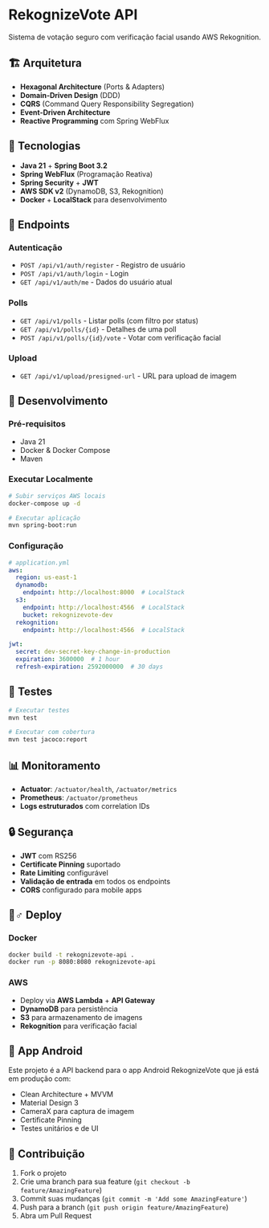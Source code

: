 # RekognizeVote API

Sistema de votação seguro com verificação facial usando AWS Rekognition.

## 🏗️ Arquitetura

- **Hexagonal Architecture** (Ports & Adapters)
- **Domain-Driven Design** (DDD)
- **CQRS** (Command Query Responsibility Segregation)
- **Event-Driven Architecture**
- **Reactive Programming** com Spring WebFlux

## 🚀 Tecnologias

- **Java 21** + **Spring Boot 3.2**
- **Spring WebFlux** (Programação Reativa)
- **Spring Security** + **JWT**
- **AWS SDK v2** (DynamoDB, S3, Rekognition)
- **Docker** + **LocalStack** para desenvolvimento

## 📡 Endpoints

### Autenticação
- `POST /api/v1/auth/register` - Registro de usuário
- `POST /api/v1/auth/login` - Login
- `GET /api/v1/auth/me` - Dados do usuário atual

### Polls
- `GET /api/v1/polls` - Listar polls (com filtro por status)
- `GET /api/v1/polls/{id}` - Detalhes de uma poll
- `POST /api/v1/polls/{id}/vote` - Votar com verificação facial

### Upload
- `GET /api/v1/upload/presigned-url` - URL para upload de imagem

## 🔧 Desenvolvimento

### Pré-requisitos
- Java 21
- Docker & Docker Compose
- Maven

### Executar Localmente

```bash
# Subir serviços AWS locais
docker-compose up -d

# Executar aplicação
mvn spring-boot:run
```

### Configuração

```yaml
# application.yml
aws:
  region: us-east-1
  dynamodb:
    endpoint: http://localhost:8000  # LocalStack
  s3:
    endpoint: http://localhost:4566  # LocalStack
    bucket: rekognizevote-dev
  rekognition:
    endpoint: http://localhost:4566  # LocalStack

jwt:
  secret: dev-secret-key-change-in-production
  expiration: 3600000  # 1 hour
  refresh-expiration: 2592000000  # 30 days
```

## 🧪 Testes

```bash
# Executar testes
mvn test

# Executar com cobertura
mvn test jacoco:report
```

## 📊 Monitoramento

- **Actuator**: `/actuator/health`, `/actuator/metrics`
- **Prometheus**: `/actuator/prometheus`
- **Logs estruturados** com correlation IDs

## 🔒 Segurança

- **JWT** com RS256
- **Certificate Pinning** suportado
- **Rate Limiting** configurável
- **Validação de entrada** em todos os endpoints
- **CORS** configurado para mobile apps

## 🏃♂️ Deploy

### Docker
```bash
docker build -t rekognizevote-api .
docker run -p 8080:8080 rekognizevote-api
```

### AWS
- Deploy via **AWS Lambda** + **API Gateway**
- **DynamoDB** para persistência
- **S3** para armazenamento de imagens
- **Rekognition** para verificação facial

## 📱 App Android

Este projeto é a API backend para o app Android RekognizeVote que já está em produção com:
- Clean Architecture + MVVM
- Material Design 3
- CameraX para captura de imagem
- Certificate Pinning
- Testes unitários e de UI

## 🤝 Contribuição

1. Fork o projeto
2. Crie uma branch para sua feature (`git checkout -b feature/AmazingFeature`)
3. Commit suas mudanças (`git commit -m 'Add some AmazingFeature'`)
4. Push para a branch (`git push origin feature/AmazingFeature`)
5. Abra um Pull Request